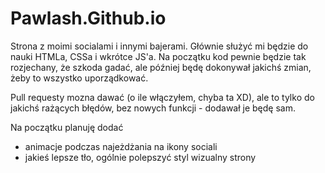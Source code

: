 # Pawlash.Github.io
Strona z moimi socialami i innymi bajerami.
Głównie służyć mi będzie do nauki HTMLa, CSSa i wkrótce JS'a. Na początku kod pewnie będzie tak rozjechany, że szkoda gadać, ale później będę dokonywał jakichś zmian, żeby to wszystko uporządkować.

Pull requesty mozna dawać (o ile włączyłem, chyba ta XD), ale to tylko do jakichś rażących błędów, bez nowych funkcji - dodawał je będę sam.

Na początku planuję dodać
- animacje podczas najeżdżania na ikony sociali
- jakieś lepsze tło, ogólnie polepszyć styl wizualny strony
